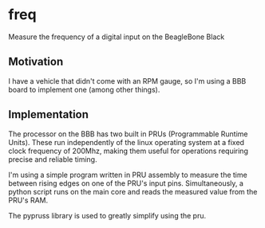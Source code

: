 # freq
Measure the frequency of a digital input on the BeagleBone Black

## Motivation
I have a vehicle that didn't come with an RPM gauge, so I'm using a BBB board to implement one (among other things).

## Implementation
The processor on the BBB has two built in PRUs (Programmable Runtime Units). These run independently of the linux operating system at a fixed clock frequency of 200Mhz, making them useful for operations requiring precise and reliable timing.

I'm using a simple program written in PRU assembly to measure the time between rising edges on one of the PRU's input pins. Simultaneously, a python script runs on the main core and reads the measured value from the PRU's RAM.

The pypruss library is used to greatly simplify using the pru.

